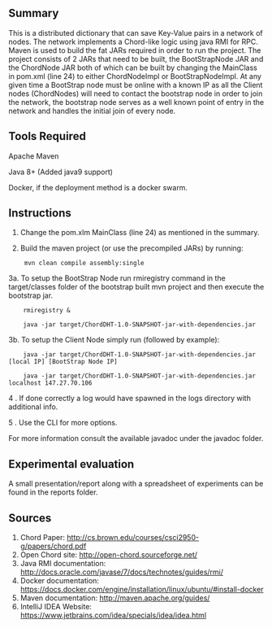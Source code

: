 ## Summary
This is a distributed dictionary that can save Key-Value pairs in a network of nodes.
The network implements a Chord-like logic using java RMI for RPC. Maven is used to build the fat 
JARs required in order to run the project. The project consists of 2 JARs that need to be built, the 
BootStrapNode JAR and the ChordNode JAR both of which can be built by changing the MainClass in 
pom.xml (line 24) to either ChordNodeImpl or BootStrapNodeImpl. At any given time a BootStrap node 
must be online with a known IP as all the Client nodes (ChordNodes) will need to contact the bootstrap
node in order to join the network, the bootstrap node serves as a well known point of entry in the
network and handles the initial join of every node.

## Tools Required
Apache Maven

Java 8+ (Added java9 support)

Docker, if the deployment method is a docker swarm.

## Instructions
1. Change the pom.xlm MainClass (line 24) as mentioned in the summary.
2. Build the maven project (or use the precompiled JARs) by running:


        mvn clean compile assembly:single

3a. To setup the BootStrap Node run rmiregistry command in the target/classes folder of the bootstrap built mvn project 
and then execute the bootstrap jar.

        rmiregistry &
        
        java -jar target/ChordDHT-1.0-SNAPSHOT-jar-with-dependencies.jar
        
3b. To setup the Client Node simply run (followed by example):
        
        java -jar target/ChordDHT-1.0-SNAPSHOT-jar-with-dependencies.jar [local IP] [BootStrap Node IP]
        
        java -jar target/ChordDHT-1.0-SNAPSHOT-jar-with-dependencies.jar localhost 147.27.70.106       

4 . If done correctly a log would have spawned in the logs directory with additional info.

5 . Use the CLI for more options.

For more information consult the available javadoc under the javadoc folder.

## Experimental evaluation
A small presentation/report along with a spreadsheet of experiments can be found in the reports folder.

## Sources
1. Chord Paper: http://cs.brown.edu/courses/csci2950-g/papers/chord.pdf
2. Open Chord site: http://open-chord.sourceforge.net/
3. Java RMI documentation: http://docs.oracle.com/javase/7/docs/technotes/guides/rmi/
4. Docker documentation: https://docs.docker.com/engine/installation/linux/ubuntu/#install-docker
5. Maven documentation: http://maven.apache.org/guides/
6. IntelliJ IDEA Website: https://www.jetbrains.com/idea/specials/idea/idea.html
